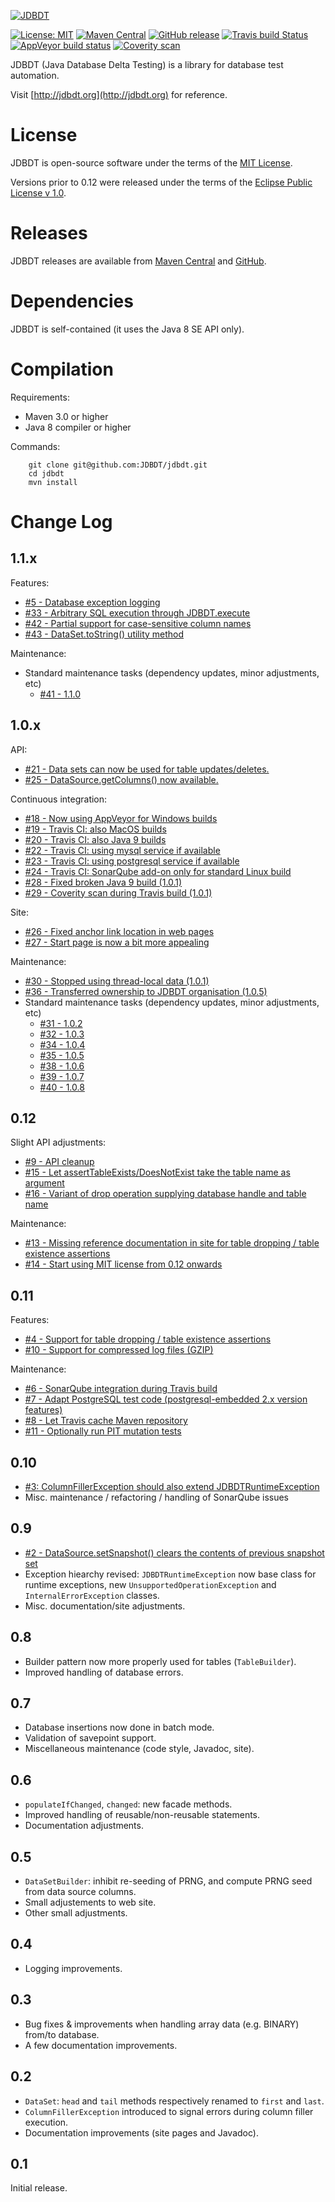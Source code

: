 [![JDBDT](https://raw.githubusercontent.com/JDBDT/jdbdt/master/src/site/resources/images/jdbdt-logo.png)](http://jdbdt.org)

[![License: MIT](https://img.shields.io/badge/License-MIT-yellow.svg)](http://jdbdt.org/MIT_License.html)
[![Maven Central](https://img.shields.io/maven-central/v/org.jdbdt/jdbdt.svg)](https://search.maven.org/#search%7Cga%7C1%7Corg.jdbdt)
[![GitHub release](https://img.shields.io/github/release/JDBDT/jdbdt.svg)](https://github.com/JDBDT/jdbdt/releases)
[![Travis build Status](https://api.travis-ci.org/JDBDT/jdbdt.png?branch=master)](https://travis-ci.org/JDBDT/jdbdt)
[![AppVeyor build status](https://ci.appveyor.com/api/projects/status/647d281hp1b8py3p?svg=false)](https://ci.appveyor.com/project/edrdo/jdbdt)
[![Coverity scan](https://scan.coverity.com/projects/13763/badge.svg?flat=1)](https://scan.coverity.com/projects/edrdo-jdbdt)


JDBDT (Java Database Delta Testing) is a library for database test automation.

Visit [http://jdbdt.org](http://jdbdt.org) for reference.

# License

JDBDT is open-source software under the terms of the 
[MIT License](http://jdbdt.org/MIT_License.html).

Versions prior to 0.12 were released under the terms of the [Eclipse Public License v 1.0](http://www.eclipse.org/legal/epl-v10.html).

# Releases

JDBDT releases are available from [Maven Central](http://search.maven.org/#search%7Cga%7C1%7Cjdbdt) and [GitHub](https://github.com/JDBDT/jdbdt/releases).

# Dependencies

JDBDT is self-contained (it uses the Java 8 SE API only).

# Compilation 

Requirements:

* Maven 3.0 or higher
* Java 8 compiler or higher

Commands: 

        git clone git@github.com:JDBDT/jdbdt.git
        cd jdbdt
        mvn install

# Change Log

## 1.1.x

Features:

* [#5 - Database exception logging](https://github.com/JDBDT/jdbdt/issues/5)
* [#33 - Arbitrary SQL execution through JDBDT.execute](https://github.com/JDBDT/jdbdt/issues/33)
* [#42 - Partial support for case-sensitive column names](https://github.com/JDBDT/jdbdt/issues/42)
* [#43 - DataSet.toString() utility method](https://github.com/JDBDT/jdbdt/issues/43)

Maintenance:

* Standard maintenance tasks (dependency updates, minor adjustments, etc) 
	* [#41 - 1.1.0](https://github.com/JDBDT/jdbdt/issues/41)
  
## 1.0.x

API:

* [#21 - Data sets can now be used for table updates/deletes.](https://github.com/JDBDT/jdbdt/issues/21)
* [#25 - DataSource.getColumns() now available.](https://github.com/JDBDT/jdbdt/issues/25)

Continuous integration:

* [#18 - Now using AppVeyor for Windows builds](https://github.com/JDBDT/jdbdt/issues/18)
* [#19 - Travis CI: also MacOS builds](https://github.com/JDBDT/jdbdt/issues/19)
* [#20 - Travis CI: also Java 9 builds ](https://github.com/JDBDT/jdbdt/issues/20)
* [#22 - Travis CI: using mysql service if available](https://github.com/JDBDT/jdbdt/issues/22)
* [#23 - Travis CI: using postgresql service if available](https://github.com/JDBDT/jdbdt/issues/23)
* [#24 - Travis CI: SonarQube add-on only for standard Linux build](https://github.com/JDBDT/jdbdt/issues/24)
* [#28 - Fixed broken Java 9 build (1.0.1)](https://github.com/JDBDT/jdbdt/issues/28) 
* [#29 - Coverity scan during Travis build (1.0.1)](https://github.com/JDBDT/jdbdt/issues/29)

Site:
* [#26 - Fixed anchor link location in web pages](https://github.com/JDBDT/jdbdt/issues/26)
* [#27 - Start page is now a bit more appealing](https://github.com/JDBDT/jdbdt/issues/27)

Maintenance:
* [#30 - Stopped using thread-local data (1.0.1)](https://github.com/JDBDT/jdbdt/issues/30)
* [#36 - Transferred ownership to JDBDT organisation (1.0.5)](https://github.com/JDBDT/jdbdt/issues/36)
* Standard maintenance tasks (dependency updates, minor adjustments, etc) 
	* [#31 - 1.0.2](https://github.com/JDBDT/jdbdt/issues/31)
	* [#32 - 1.0.3](https://github.com/JDBDT/jdbdt/issues/32)
	* [#34 - 1.0.4](https://github.com/JDBDT/jdbdt/issues/34)
	* [#35 - 1.0.5](https://github.com/JDBDT/jdbdt/issues/35)
	* [#38 - 1.0.6](https://github.com/JDBDT/jdbdt/issues/38)
	* [#39 - 1.0.7](https://github.com/JDBDT/jdbdt/issues/39)
	* [#40 - 1.0.8](https://github.com/JDBDT/jdbdt/issues/40)

## 0.12

Slight API adjustments:
* [#9 - API cleanup](https://github.com/JDBDT/jdbdt/issues/9)
* [#15 - Let assertTableExists/DoesNotExist take the table name as argument](https://github.com/JDBDT/jdbdt/issues/15)
* [#16 - Variant of drop operation supplying database handle and table name](https://github.com/JDBDT/jdbdt/issues/16)

Maintenance:
* [#13 - Missing reference documentation in site for table dropping / table existence assertions](https://github.com/JDBDT/jdbdt/issues/13)
* [#14 - Start using MIT license from 0.12 onwards](https://github.com/JDBDT/jdbdt/issues/14)

## 0.11

Features:
* [#4 - Support for table dropping / table existence assertions](https://github.com/JDBDT/jdbdt/issues/4)
* [#10 - Support for compressed log files (GZIP)](https://github.com/JDBDT/jdbdt/issues/10)

Maintenance:
* [#6 - SonarQube integration during Travis build](https://github.com/JDBDT/jdbdt/issues/6)
* [#7 - Adapt PostgreSQL test code (postgresql-embedded 2.x version features)](https://github.com/JDBDT/jdbdt/issues/7)
* [#8 - Let Travis cache Maven repository](https://github.com/JDBDT/jdbdt/issues/8)
* [#11 - Optionally run PIT mutation tests](https://github.com/JDBDT/jdbdt/issues/11)

## 0.10

* [#3: ColumnFillerException should also extend JDBDTRuntimeException](https://github.com/JDBDT/jdbdt/issues/2)
* Misc. maintenance / refactoring / handling of SonarQube issues

## 0.9

* [#2 - DataSource.setSnapshot() clears the contents of previous snapshot set](https://github.com/JDBDT/jdbdt/issues/2)
* Exception hiearchy revised: `JDBDTRuntimeException` now base class
for runtime exceptions, new `UnsupportedOperationException` and `InternalErrorException` classes.
* Misc. documentation/site adjustments.

## 0.8

* Builder pattern now more properly used for tables (`TableBuilder`).
* Improved handling of database errors.

## 0.7

* Database insertions now done in batch mode.
* Validation of savepoint support.
* Miscellaneous maintenance (code style, Javadoc, site).

## 0.6

* `populateIfChanged`, `changed`: new facade methods.
* Improved handling of reusable/non-reusable statements.
* Documentation adjustments.

## 0.5

* `DataSetBuilder`: inhibit re-seeding of PRNG, and compute PRNG seed from
data source columns.
* Small adjustements to web site.
* Other small adjustments.

## 0.4

* Logging improvements.

## 0.3 

* Bug fixes & improvements when handling array data (e.g. BINARY) from/to database.
* A few documentation improvements.

## 0.2 

* `DataSet`: `head` and `tail` methods respectively renamed to `first` and `last`.
* `ColumnFillerException` introduced to signal errors during column filler execution.
* Documentation improvements (site pages and Javadoc).

## 0.1

Initial release.


